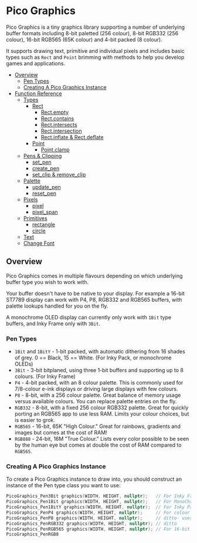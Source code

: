 # Pico Graphics <!-- omit in toc -->

Pico Graphics is a tiny graphics library supporting a number of underlying buffer formats including 8-bit paletted (256 colour), 8-bit RGB332 (256 colour), 16-bit RGB565 (65K colour) and 4-bit packed (8 colour).

It supports drawing text, primitive and individual pixels and includes basic types such as `Rect` and `Point` brimming with methods to help you develop games and applications.

- [Overview](#overview)
  - [Pen Types](#pen-types)
  - [Creating A Pico Graphics Instance](#creating-a-pico-graphics-instance)
- [Function Reference](#function-reference)
  - [Types](#types)
    - [Rect](#rect)
      - [Rect.empty](#rectempty)
      - [Rect.contains](#rectcontains)
      - [Rect.intersects](#rectintersects)
      - [Rect.intersection](#rectintersection)
      - [Rect.inflate & Rect.deflate](#rectinflate--rectdeflate)
    - [Point](#point)
      - [Point.clamp](#pointclamp)
  - [Pens & Clipping](#pens--clipping)
    - [set_pen](#set_pen)
    - [create_pen](#create_pen)
    - [set_clip & remove_clip](#set_clip--remove_clip)
  - [Palette](#palette)
    - [update_pen](#update_pen)
    - [reset_pen](#reset_pen)
  - [Pixels](#pixels)
    - [pixel](#pixel)
    - [pixel_span](#pixel_span)
  - [Primitives](#primitives)
    - [rectangle](#rectangle)
    - [circle](#circle)
  - [Text](#text)
  - [Change Font](#change-font)


## Overview

Pico Graphics comes in multiple flavours depending on which underlying buffer type you wish to work with.

Your buffer doesn't have to be native to your display. For example a 16-bit ST7789 display can work with P4, P8, RGB332 and RGB565 buffers, with palette lookups handled for you on the fly.

A monochrome OLED display can currently only work with `1Bit` type buffers, and Inky Frame only with `3Bit`.

### Pen Types

* `1Bit` and `1BitY` - 1-bit packed, with automatic dithering from 16 shades of grey. 0 == Black, 15 == White. (For Inky Pack, or monochrome OLEDs)
* `3Bit` - 3-bit bitplaned, using three 1-bit buffers and supporting up to 8 colours. (For Inky Frame)
* `P4` - 4-bit packed, with an 8 colour palette. This is commonly used for 7/8-colour e-ink displays or driving large displays with few colours.
* `P8` - 8-bit, with a 256 colour palette. Great balance of memory usage versus available colours. You can replace palette entries on the fly.
* `RGB332` - 8-bit, with a fixed 256 colour RGB332 palette. Great for quickly porting an RGB565 app to use less RAM. Limits your colour choices, but is easier to grok.
* `RGB565` - 16-bit, 65K "High Colour." Great for rainbows, gradients and images but comes at the cost of RAM!
* `RGB888` - 24-bit, 16M "True Colour." Lists every color possible to be seen by the human eye but comes at double the cost of RAM compared to `RGB565`.

### Creating A Pico Graphics Instance

To create a Pico Graphics instance to draw into, you should construct an instance of the Pen type class you want to use:

```c++
PicoGraphics_Pen3Bit graphics(WIDTH, HEIGHT, nullptr);   // For Inky Frame
PicoGraphics_Pen1Bit graphics(WIDTH, HEIGHT, nullptr);   // For MonoChrome OLEDs
PicoGraphics_Pen1BitY graphics(WIDTH, HEIGHT, nullptr);  // For Inky Pack / Badger 2040
PicoGraphics_PenP4 graphics(WIDTH, HEIGHT, nullptr);     // For colour LCDs such as Pico Display
PicoGraphics_PenP8 graphics(WIDTH, HEIGHT, nullptr);     // ditto- uses 2x the RAM of P4
PicoGraphics_PenRGB332 graphics(WIDTH, HEIGHT, nullptr); // ditto
PicoGraphics_PenRGB565 graphics(WIDTH, HEIGHT, nullptr); // For 16-bit colour LCDs. Uses 2x the RAM of P8 or RGB332 but permits 65K colour.
PicoGraphics_PenRGB8